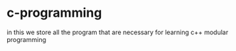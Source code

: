 # c-programming
in this we store all the program that are necessary for learning c++ modular programming
